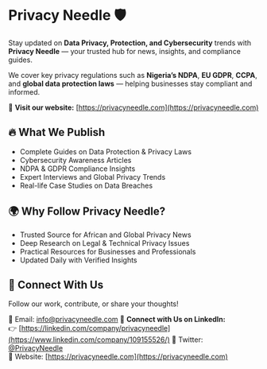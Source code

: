 # Privacy Needle 🛡️

Stay updated on **Data Privacy, Protection, and Cybersecurity** trends with **Privacy Needle** — your trusted hub for news, insights, and compliance guides.  

We cover key privacy regulations such as **Nigeria’s NDPA**, **EU GDPR**, **CCPA**, and **global data protection laws** — helping businesses stay compliant and informed.  

🔗 **Visit our website:** [https://privacyneedle.com](https://privacyneedle.com)

## 🔥 What We Publish
- Complete Guides on Data Protection & Privacy Laws  
- Cybersecurity Awareness Articles  
- NDPA & GDPR Compliance Insights  
- Expert Interviews and Global Privacy Trends  
- Real-life Case Studies on Data Breaches  

## 🌍 Why Follow Privacy Needle?
- Trusted Source for African and Global Privacy News  
- Deep Research on Legal & Technical Privacy Issues  
- Practical Resources for Businesses and Professionals  
- Updated Daily with Verified Insights  

## 🧠 Connect With Us
Follow our work, contribute, or share your thoughts!

📧 Email: info@privacyneedle.com 
💼 **Connect with Us on LinkedIn:**  
👉 [https://linkedin.com/company/privacyneedle](https://www.linkedin.com/company/109155526/)
💼 Twitter: [@PrivacyNeedle](https://x.com/PrivacyNeedle)  
🔗 Website: [https://privacyneedle.com](https://privacyneedle.com)

